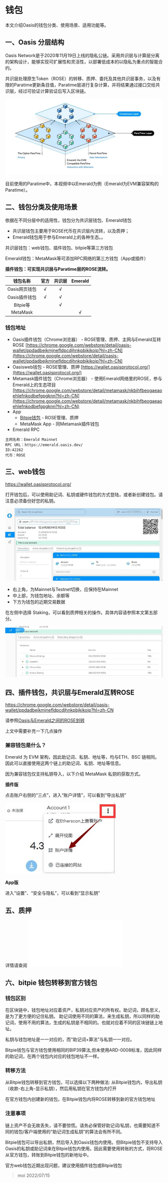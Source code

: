 # 钱包

本文介绍Oasis的钱包分类、使用场景、适用功能等。

## 一、Oasis 分层结构

Oasis Network是于2020年11月19日上线的隐私公链。采用共识层与计算层分离的架构设计，能够实现可扩展性和灵活性，以部署低成本的以隐私为重点的智能合约。

共识层处理原生Token（ROSE）的转移、质押、委托及其他共识层事务，以及有限的Paratime更新条目值，Paratime层进行复杂计算，并将结果通过接口交给共识层，经过可验证计算验证后写入区块链。

![](wallet_1.png)

目前使用的Paratime中，本视频中以Emerald为例（Emerald为EVM兼容架构的Paratime）。

## 二、钱包分类及使用场景

依据在不同分层中的适用性，钱包分为共识层钱包、Emerald钱包

- 共识层钱包主要用于ROSE代币在共识层内流转，以及质押；
- Emerald钱包用于参与Emerald上的各种生态。。

共识层钱包：web钱包、插件钱包、bitpie等第三方钱包

Emerald钱包：MetaMask等可添加RPC网络的第三方钱包（App或插件）

**插件钱包：可实现共识层与Paratime层的ROSE流转。**

|钱包名称|官方|共识层|Emerald|
|:---:|:---:|:---:|:---:|
|Oasis网页钱包|√|√||
|Oasis插件钱包|√|√||
|Bitpie等||√||
|MetaMask|||√|

### 钱包地址

- Oasis插件钱包（Chrome浏览器） - ROSE管理、质押、主网与Emerald互转ROSE
   [https://chrome.google.com/webstore/detail/oasis-wallet/ppdadbejkmjnefldpcdjhnkpbjkikoip?hl=zh-CN](https://chrome.google.com/webstore/detail/oasis-wallet/ppdadbejkmjnefldpcdjhnkpbjkikoip?hl=zh-CN)
- Oasisweb钱包 - ROSE管理、质押
   [https://wallet.oasisprotocol.org/](https://wallet.oasisprotocol.org/)
- Metamask插件钱包（Chrome浏览器） - 使用Emerald网络里的ROSE，参与Emerald上的生态项目
   [https://chrome.google.com/webstore/detail/metamask/nkbihfbeogaeaoehlefnkodbefgpgknn?hl=zh-CN](https://chrome.google.com/webstore/detail/metamask/nkbihfbeogaeaoehlefnkodbefgpgknn?hl=zh-CN)
- App
   - [Bitpie钱包](https://bitpie.com/) - ROSE管理、质押
   - MetaMask App - 同Metamask插件钱包
- Emerald RPC

```
主网名称：Emerald Mainnet
RPC URL：https://emerald.oasis.dev/
ID:42262
代币：ROSE
```

## 三、web钱包

https://wallet.oasisprotocol.org/

打开钱包后，可以使用助记词、私钥或硬件钱包的方式登陆，或者新创建钱包。请注意必须备份好您的私钥。

![](wallet_3.jpg)

- 右上角，为Mainnet与Testnet切换，应保持在Mainnet
- 中上部，为钱包地址、余额等
- 下方为钱包的近期交易数据

在左侧中选择 Staking，可以看到质押相关的操作。具体内容请参照本文第五部分。

![](wallet_4.jpg)


## 四、插件钱包，共识层与Emerald互转ROSE

https://chrome.google.com/webstore/detail/oasis-wallet/ppdadbejkmjnefldpcdjhnkpbjkikoip?hl=zh-CN

请参照[Oasis与Emerald之间的ROSE划转](/dev_support/Oasis与Emerald之间的ROSE划转/Oasis与Emerald之间的ROSE划转.md)

上文中需要补充一下几点操作

### 兼容钱包是什么？

Emerald 为 EVM 架构，因此助记词、私钥、地址等，均与ETH、BSC 链相同。因此可以直接使用这两个链上的助记词、私钥、地址等信息。

因为兼容钱包仅支持私钥导入，以下介绍 MetaMask 私钥的获取方式。

**插件版**

点击账户右侧的“三点”，进入“账户详情”，可以看到“导出私钥”

![](wallet_2.jpg)

**App版**

进入“设置”、“安全与隐私”，可以看到“显示私钥”

## 五、质押

详情请查阅 ![质押](/dev-oasis-china/general/质押.md)

## 六、bitpie 钱包转移到官方钱包

### 钱包区别

在区块链中，钱包地址对应着资产，私钥对应资产的所有权。助记词，顾名思义，是为了更方便的记住私钥。
助记词使用不同的算法，来生成私钥，所以同样的助记词，使用不用的算法，生成的私钥是不相同的。也就对应着不同的区块链链上地址。

私钥与钱包地址是一一对应的，而“助记词+算法”与私钥一一对应。

Bitpie钱包与官方钱包使用相同的BIP39算法,但未使用ARD-0008标准，因此同样的助记词，在两个钱包内对应的钱包地址不一样。

### 转移方法

从Bitpie钱包转移到官方钱包，可以选择以下两种做法:
从Bitpie钱包内，导出私钥（收款-右上角-显示私钥），然后用私钥在官方钱包内打开

在官方钱包内创建新的钱包，在Bitpie钱包内将ROSE转移到新的官方钱包地址

### 注意事项

链上资产不会无故丢失，请不要惊慌。请务必保管好助记词/私钥，也需要知道不同的钱包/客户端使用的“助记词生成私钥”的算法会有所不同。

Bitpie钱包可以导出私钥，然后导入到Oasis钱包内使用。但Bitpie钱包不支持导入Oasis的私钥或助记词来在Bitpie钱包内使用。因此需要使用转账的方式，将ROSE从官方钱包，转账到Bitpie钱包的新地址中。

官方web钱包近期出现问题，建议使用插件钱包或Bitpie钱包

> moi 2022/07/15